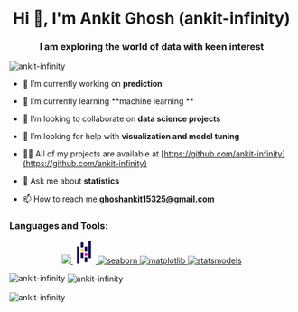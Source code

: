 <h1 align="center">Hi 👋, I'm Ankit Ghosh (ankit-infinity) </h1>

<h3 align="center">I am exploring the world of data with keen interest</h3>

<p align="left"> <img src="https://komarev.com/ghpvc/?username=ankit-infinity&label=Profile%20views&color=0e75b6&style=flat" alt="ankit-infinity" /> </p>

- 🔭 I’m currently working on **prediction**

- 🌱 I’m currently learning **machine learning **

- 👯 I’m looking to collaborate on **data science projects**

- 🤝 I’m looking for help with **visualization and model tuning**

- 👨‍💻 All of my projects are available at [https://github.com/ankit-infinity](https://github.com/ankit-infinity)

- 💬 Ask me about **statistics**

- 📫 How to reach me **ghoshankit15325@gmail.com**

<h3 align="left">Languages and Tools:</h3>
<p align="center">
  <a href="https://skillicons.dev">
    <img src="https://skillicons.dev/icons?i=python,r,sklearn,gitbash" />
  </a>
   <a href="https://pandas.pydata.org/" target="_blank" rel="noreferrer"> 
     <img src="https://raw.githubusercontent.com/devicons/devicon/2ae2a900d2f041da66e950e4d48052658d850630/icons/pandas/pandas-original.svg" alt="pandas" width="40" height="40"/> 
   </a>
  <a href="https://seaborn.pydata.org/" target="_blank" rel="noreferrer">
    <img src="https://seaborn.pydata.org/_images/logo-mark-lightbg.svg" alt="seaborn" width="40" height="40"/> 
  </a>
   <a href="https://matplotlib.org/" target="_blank" rel="noreferrer">
    <img src="https://matplotlib.org/_images/logo-mark-lightbg.svg" alt="matplotlib" width="40" height="40"/> 
  </a>
  <a href="https://statsmodels.org" target="_blank" rel="noreferrer">
    <img src="https://statsmodels.org/_images/logo-mark-lightbg.svg" alt="statsmodels" width="40" height="40"/> 
  </a>
</p>

<p><img align="left" src="https://github-readme-stats.vercel.app/api/top-langs?username=ankit-infinity&show_icons=true&locale=en&layout=compact" alt="ankit-infinity" /></p>

<p>&nbsp;<img align="center" src="https://github-readme-stats.vercel.app/api?username=ankit-infinity&show_icons=true&locale=en" alt="ankit-infinity" /></p>

<p><img align="center" src="https://github-readme-streak-stats.herokuapp.com/?user=ankit-infinity&" alt="ankit-infinity" /></p>
